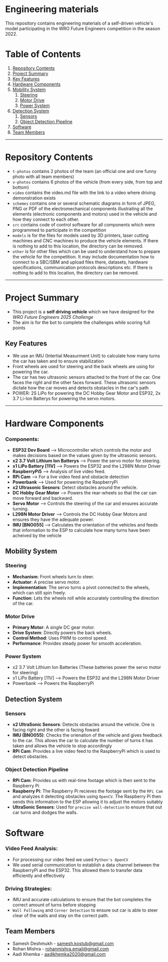 Engineering materials
====

This repository contains engineering materials of a self-driven vehicle's model participating in the WRO Future Engineers competition in the season 2022.

# Table of Contents

1. [Repository Contents](#repository-contents)
2. [Project Summary](#project-summary)
3. [Key Features](#key-features)
4. [Hardware Components](#hardware-components)
5. [Mobility System](#mobility-system)
    1. [Steering](#steering)
    2. [Motor Drive](#motor-drive)
    3. [Power System](#power-system)
6. [Detection System](#detection-system)
    1. [Sensors](#sensors)
    2. [Object Detection Pipeline](#object-detection-pipeline)
7. [Software](#software)
8. [Team Members](#team-members)

---

# Repository Contents

* `t-photos` contains 2 photos of the team (an official one and one funny photo with all team members)
* `v-photos` contains 6 photos of the vehicle (from every side, from top and bottom)
* `video` contains the video.md file with the link to a video where driving demonstration exists
* `schemes` contains one or several schematic diagrams in form of JPEG, PNG or PDF of the electromechanical components illustrating all the elements (electronic components and motors) used in the vehicle and how they connect to each other.
* `src` contains code of control software for all components which were programmed to participate in the competition
* `models` is for the files for models used by 3D printers, laser cutting machines and CNC machines to produce the vehicle elements. If there is nothing to add to this location, the directory can be removed.
* `other` is for other files which can be used to understand how to prepare the vehicle for the competition. It may include documentation how to connect to a SBC/SBM and upload files there, datasets, hardware specifications, communication protocols descriptions etc. If there is nothing to add to this location, the directory can be removed.

---

# Project Summary

- This project is a **self driving vehicle** which we have designed for the *WRO Future Engineers 2025 Challenge*
- The aim is for the bot to complete the challenges while scoring full points

## Key Features

- We use an IMU (Intertial Measurment Unit) to calculate how many turns the car has taken and to ensure stabilization
- Front wheels are used for steering and the back wheels are using for powering the car.
- The car has two ultrasonic sensors attached to the front of the car. One faces the right and the other faces forward. These ultrasonic sensors dictate how the car moves and detects obstacles in the car's path
- POWER: 2S LiPo for powering the DC Hobby Gear Motor and ESP32, 2x 3.7 Li-Ion Batterys for powering the servo motors.

---

# Hardware Components

### Components:

- **ESP32 Dev Board** --> Microcontroller which controls the motor and makes decisions based on the values given by the ultrasonic sensors.
- **x2 3.7 Volt Lithium Ion Batterys** --> Power the servo motor for steering.
- **x1 LiPo Battery [11V]** --> Powers the ESP32 and the L298N Motor Driver
- **RaspberryPi5** --> Analysis of live video feed.
- **RPi Cam** --> For a live video feed and obstacle detection
- **Powerbank** --> Used for powering the RaspberryPi
- **x2 Ultrasonic Sesnors**: Detect obstacles around the vehicle.
- **DC Hobby Gear Motor** --> Powers the rear-wheels so that the car can move forward and backward.
- **Servo Motor** --> Controls the steering of the car and ensures accurate turning.
- **L298N Motor Driver** --> Controls the DC Hobby Gear Motors and ensures they have the adequate power.
- **IMU [BNO055]** --> Calculates the orientation of the vehicles and feeds that information to the ESP to calculate how many turns have been acheived by the vehicle

## Mobility System

### Steering
- **Mechanism**: Front wheels turn to steer.
- **Actuator**: A precise servo motor.
- **Implementation**: The servo turns a pivot connected to the wheels, which can still spin freely.
- **Function**: Lets the wheels roll while accurately controlling the direction of the car.

### Motor Drive
- **Primary Motor**: A single DC gear motor.
- **Drive System**: Directly powers the back wheels.
- **Control Method**: Uses PWM to control speed.
- **Performance**: Provides steady power for smooth acceleration.

### Power System
- x2 3.7 Volt Lithium Ion Batteries (These batteries power the servo motor for steering)
- x1 LiPo Battery [11V] --> Powers the ESP32 and the L298N Motor Driver
- Powerbank --> Powers the RaspberryPi

## Detection System

### Sensors
- **x2 UltraSonic Sensors**: Detects obstacles around the vehicle. One is facing right and the other is facing foward
- **IMU (BNO055)**: Checks the orienation of the vehicle and gives feedback to the car. This allows the car to calculate the number of turns it has taken and allows the vehicle to stop accordingly
- **RPi Cam**: Provides a live video feed to the RaspberryPi which is used to detect obstacles.

### Object Detection Pipeline
- **RPi Cam**: Provides us with real-time footage which is then sent to the Raspberry Pi
- **Raspberry Pi**: The Raspberry Pi recieves the footage sent by the `RPi Cam` and analyzes it detecting obstacles using `OpenCV`. The Raspberry Pi then sends this information to the ESP allowing it to adjust the motors suitably
- **UltraSonic Sensors**: Used for `precise wall-detection` to ensure that out car turns and dodges the walls.

# Software

### Video Feed Analysis:
- For processing our video feed we used `Python's OpenCV`
- We used serial communication to establish a data channel between the RaspberryPi and the ESP32. This allowed them to transfer data efficiently and effectively

### Driving Strategies:
- IMU and accurate calculations to ensure that the bot completes the correct amount of turns before stopping
- `Wall Following` and `Corner Detection` to ensure out car is able to steer clear of the walls and stay on the correct path.
     
## Team Members
 * Samesh Deshmukh - samesh.kostub@gmail.com
 * Rohan Mishra  - rohanmishra.email@gmail.com
 * Aadi Khemka - aadikhemka2020@gmail.com


